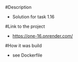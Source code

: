 #Description
- Solution for task 1.16

#Link to the project 
- https://one-16.onrender.com/

#How it was build 
- see Dockerfile

